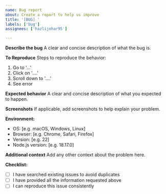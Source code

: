 ```yaml
---
name: Bug report
about: Create a report to help us improve
title: '[BUG] '
labels: ['bug']
assignees: ['hazlijohar95']

---
```


**Describe the bug**
A clear and concise description of what the bug is.

**To Reproduce**
Steps to reproduce the behavior:
1. Go to '...'
2. Click on '....'
3. Scroll down to '....'
4. See error

**Expected behavior**
A clear and concise description of what you expected to happen.

**Screenshots**
If applicable, add screenshots to help explain your problem.

**Environment:**
 - OS: [e.g. macOS, Windows, Linux]
 - Browser: [e.g. Chrome, Safari, Firefox]
 - Version: [e.g. 22]
 - Node.js version: [e.g. 18.17.0]

**Additional context**
Add any other context about the problem here.

**Checklist:**
- [ ] I have searched existing issues to avoid duplicates
- [ ] I have provided all the information requested above
- [ ] I can reproduce this issue consistently 